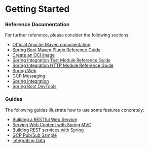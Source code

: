 # Getting Started

### Reference Documentation
For further reference, please consider the following sections:

* [Official Apache Maven documentation](https://maven.apache.org/guides/index.html)
* [Spring Boot Maven Plugin Reference Guide](https://docs.spring.io/spring-boot/docs/2.6.4/maven-plugin/reference/html/)
* [Create an OCI image](https://docs.spring.io/spring-boot/docs/2.6.4/maven-plugin/reference/html/#build-image)
* [Spring Integration Test Module Reference Guide](https://docs.spring.io/spring-integration/reference/html/testing.html)
* [Spring Integration HTTP Module Reference Guide](https://docs.spring.io/spring-integration/reference/html/http.html)
* [Spring Web](https://docs.spring.io/spring-boot/docs/2.6.4/reference/htmlsingle/#boot-features-developing-web-applications)
* [GCP Messaging](https://googlecloudplatform.github.io/spring-cloud-gcp/reference/html/index.html#cloud-pubsub)
* [Spring Integration](https://docs.spring.io/spring-boot/docs/2.6.4/reference/htmlsingle/#boot-features-integration)
* [Spring Boot DevTools](https://docs.spring.io/spring-boot/docs/2.6.4/reference/htmlsingle/#using-boot-devtools)

### Guides
The following guides illustrate how to use some features concretely:

* [Building a RESTful Web Service](https://spring.io/guides/gs/rest-service/)
* [Serving Web Content with Spring MVC](https://spring.io/guides/gs/serving-web-content/)
* [Building REST services with Spring](https://spring.io/guides/tutorials/bookmarks/)
* [GCP Pub/Sub Sample](https://github.com/GoogleCloudPlatform/spring-cloud-gcp/tree/master/spring-cloud-gcp-samples/spring-cloud-gcp-pubsub-sample)
* [Integrating Data](https://spring.io/guides/gs/integration/)


